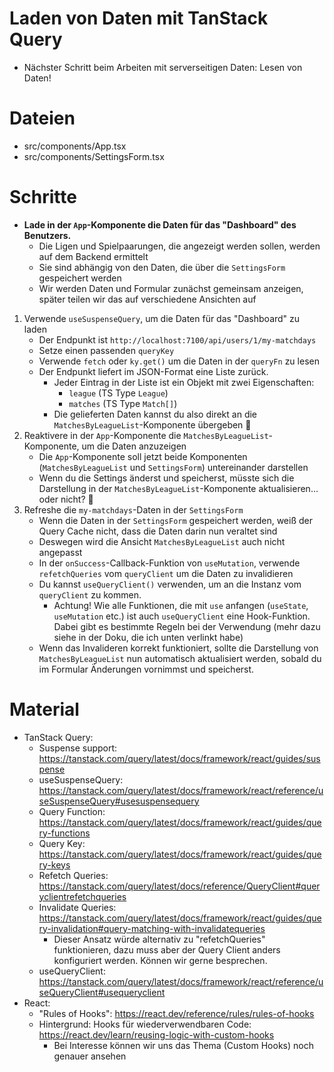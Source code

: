 # Laden von Daten mit TanStack Query

- Nächster Schritt beim Arbeiten mit serverseitigen Daten: Lesen von Daten!

# Dateien

- src/components/App.tsx
- src/components/SettingsForm.tsx

# Schritte

- **Lade in der `App`-Komponente die Daten für das "Dashboard" des Benutzers.**
    - Die Ligen und Spielpaarungen, die angezeigt werden sollen, werden auf dem Backend ermittelt
    - Sie sind abhängig von den Daten, die über die `SettingsForm` gespeichert werden
    - Wir werden Daten und Formular zunächst gemeinsam anzeigen, später teilen wir das auf verschiedene Ansichten auf
1. Verwende `useSuspenseQuery`, um die Daten für das "Dashboard" zu laden
    - Der Endpunkt ist `http://localhost:7100/api/users/1/my-matchdays`
    - Setze einen passenden `queryKey`
    - Verwende `fetch` oder `ky.get()` um die Daten in der `queryFn` zu lesen
    - Der Endpunkt liefert im JSON-Format eine Liste zurück.
      - Jeder Eintrag in der Liste ist ein Objekt mit zwei Eigenschaften:
        - `league` (TS Type `League`)
        - `matches` (TS Type `Match[]`)
      - Die gelieferten Daten kannst du also direkt an die `MatchesByLeagueList`-Komponente übergeben 🙂
2. Reaktivere in der `App`-Komponente die `MatchesByLeagueList`-Komponente, um die Daten anzuzeigen
   - Die `App`-Komponente soll jetzt beide Komponenten (`MatchesByLeagueList` und `SettingsForm`) untereinander darstellen
   - Wenn du die Settings änderst und speicherst, müsste sich die Darstellung in der `MatchesByLeagueList`-Komponente aktualisieren... oder nicht? 🤔
3. Refreshe die `my-matchdays`-Daten in der `SettingsForm`
    - Wenn die Daten in der `SettingsForm` gespeichert werden, weiß der Query Cache nicht, dass die Daten darin nun veraltet sind
    - Deswegen wird die Ansicht `MatchesByLeagueList` auch nicht angepasst
    - In der `onSuccess`-Callback-Funktion von `useMutation`, verwende `refetchQueries` vom `queryClient` um die Daten zu invalidieren
    - Du kannst `useQueryClient()` verwenden, um an die Instanz vom `queryClient` zu kommen.
      - Achtung! Wie alle Funktionen, die mit `use` anfangen (`useState`, `useMutation` etc.) ist auch `useQueryClient` eine Hook-Funktion. Dabei gibt es bestimmte Regeln bei der Verwendung (mehr dazu siehe in der Doku, die ich unten verlinkt habe)
    - Wenn das Invalideren korrekt funktioniert, sollte die Darstellung von `MatchesByLeagueList` nun automatisch aktualisiert werden, sobald du im Formular Änderungen vornimmst und speicherst.

# Material

- TanStack Query:
  - Suspense support: https://tanstack.com/query/latest/docs/framework/react/guides/suspense
  - useSuspenseQuery: https://tanstack.com/query/latest/docs/framework/react/reference/useSuspenseQuery#usesuspensequery
  - Query Function: https://tanstack.com/query/latest/docs/framework/react/guides/query-functions
  - Query Key: https://tanstack.com/query/latest/docs/framework/react/guides/query-keys
  - Refetch Queries: https://tanstack.com/query/latest/docs/reference/QueryClient#queryclientrefetchqueries
  - Invalidate Queries: https://tanstack.com/query/latest/docs/framework/react/guides/query-invalidation#query-matching-with-invalidatequeries
    - Dieser Ansatz würde alternativ zu "refetchQueries" funktionieren, dazu muss aber der Query Client anders konfiguriert werden. Können wir gerne besprechen.
  - useQueryClient: https://tanstack.com/query/latest/docs/framework/react/reference/useQueryClient#usequeryclient
- React:
  - "Rules of Hooks": https://react.dev/reference/rules/rules-of-hooks
  - Hintergrund: Hooks für wiederverwendbaren Code: https://react.dev/learn/reusing-logic-with-custom-hooks
    - Bei Interesse können wir uns das Thema (Custom Hooks) noch genauer ansehen



